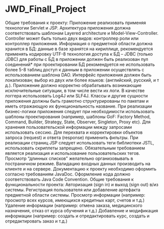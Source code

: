 # JWD_Finall_Project
Общие требования к проекту:
Приложение реализовать применяя технологии Servlet и JSP.
Архитектура приложения должна соответствовать шаблонам Layered architecture и Model-View-Controller. Controller может быть только двух видов: контроллер роли или контроллер приложения.
Информация о предметной области должна хранится в БД:
данные в базе хранятся на кириллице, рекомендуется применять кодировку UTF-8
технология доступа к БД – JDBC (только JDBC)
для работы с БД в приложении должен быть реализован пул соединений*
при проектировании БД рекомендуется не использовать более 5-8 таблиц
доступ к данным в приложении осуществлять с использованием шаблона DAO.
Интерфейс приложения должен быть локализован; выбор из двух или более языков: (английский, русский, и т д.).
Приложение должно корректно обрабатывать возникающие исключительные ситуации, в том числе вести их логи. В качестве логгера использовать Log4J или SLF4J.
Классы и другие сущности приложения должны быть грамотно структурированы по пакетам и иметь отражающую их функциональность название.
При реализации бизнес-логики приложения следует при необходимости использовать шаблоны проектирования (например, шаблоны GoF: Factory Method, Command, Builder, Strategy, State, Observer, Singleton, Proxy etc).
Для хранения пользовательской информации между запросами использовать сессию.
Для перехвата и корректировки объектов запроса (request) и ответа (response) применить фильтры.
При реализации страниц JSP следует использовать теги библиотеки JSTL, использовать скриплеты запрещено. Обязательным требованием является реализация и использование пользовательских тегов. Просмотр “длинных списков” желательно организовывать в постраничном режиме. Валидацию входных данных производить на клиенте и на сервере.
Документацию к проекту необходимо оформить согласно требованиям JavaDoc.
Оформление кода должно соответствовать Java Code Convention.
Общие требования к функциональности проекта:
Авторизация (sign in) и выход (sign out) в/из системы.
Регистрация пользователя или добавление артефакта предметной области системы.
Просмотр информации (например: просмотр всех курсов, имеющихся кредитных карт, счетов и т.д.)
Удаление информации (например: отмена заказа, медицинского назначения, отказ от курса обучения и т.д.)
Добавление и модификация информации (например: создать и отредактировать курс, создать и отредактировать заказ и т.д.)

